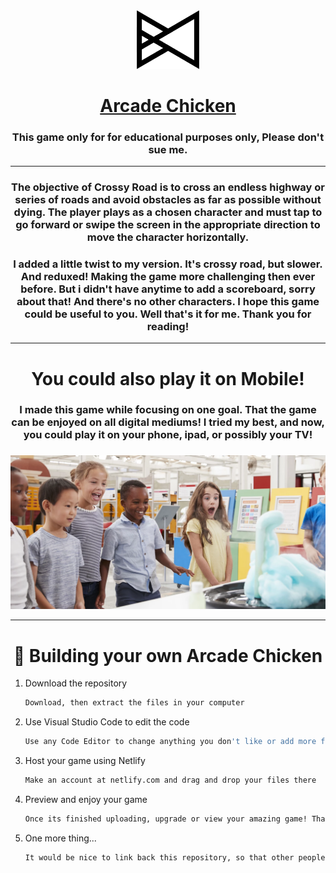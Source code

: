 <div align="center">
  <img alt="Logo" src="https://raw.githubusercontent.com/TheCodingRocket/Starfield/main/images/zid.png" width="100" />
</div>


<h1 align="center">
   <a href="https://chickenhop.netlify.app" target="_blank">Arcade Chicken</a>
</h1>

<h3 align="center">
  This game only for for educational purposes only, Please don't sue me. 
</h3>


---
<h3 align="center">
The objective of Crossy Road is to cross an endless highway or series of roads and avoid obstacles as far as possible without dying. The player plays as a chosen character and must tap to go forward or swipe the screen in the appropriate direction to move the character horizontally.
  </h3>
  
  <h3 align="center">
I added a little twist to my version. It's crossy road, but slower. And reduxed! Making the game more challenging then ever before. But i didn't have anytime to add a scoreboard, sorry about that! And there's no other characters. I hope this game could be useful to you. Well that's it for me. Thank you for reading!

---
<h1 align="center">
You could also play it on Mobile!
</h1>
 
 <h3 align="center">
I made this game while focusing on one goal. That the game can be enjoyed on all digital mediums! I tried my best, and now, you could play it on your phone, ipad, or possibly your TV!
 </h3>
 
 <h3 align="center"></h3>

 <img alt="Logo" src="https://raw.githubusercontent.com/TheCodingRocket/Starfield/main/images/kaget.webp"/>





---
<h1 align="center">
🚀 Building your own Arcade Chicken
</h1>

1. Download the repository

   ```sh
   Download, then extract the files in your computer
   ```

2. Use Visual Studio Code to edit the code

   ```sh
   Use any Code Editor to change anything you don't like or add more features to the game
   ```
3. Host your game using Netlify

   ```sh
   Make an account at netlify.com and drag and drop your files there
   ```
4. Preview and enjoy your game

   ```sh
   Once its finished uploading, upgrade or view your amazing game! Thats it! 
   ```
5. One more thing...

   ```sh
   It would be nice to link back this repository, so that other people could see it too! Thank you very much.
   ```
